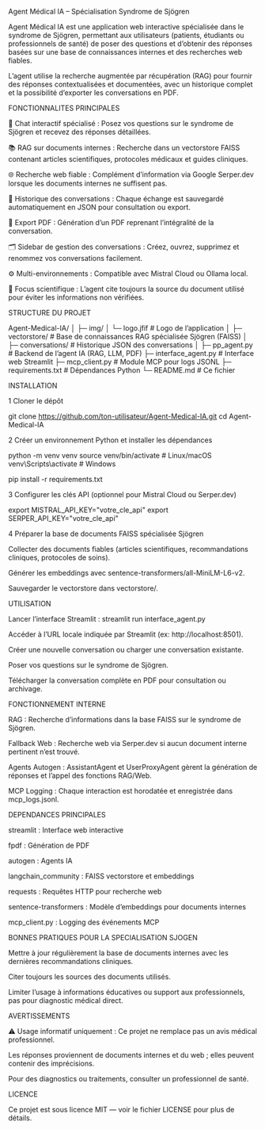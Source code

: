 Agent Médical IA – Spécialisation Syndrome de Sjögren

Agent Médical IA est une application web interactive spécialisée dans le syndrome de Sjögren, permettant aux utilisateurs (patients, étudiants ou professionnels de santé) de poser des questions et d’obtenir des réponses basées sur une base de connaissances internes et des recherches web fiables.

L’agent utilise la recherche augmentée par récupération (RAG) pour fournir des réponses contextualisées et documentées, avec un historique complet et la possibilité d’exporter les conversations en PDF.

FONCTIONNALITES PRINCIPALES

💬 Chat interactif spécialisé : Posez vos questions sur le syndrome de Sjögren et recevez des réponses détaillées.

📚 RAG sur documents internes : Recherche dans un vectorstore FAISS contenant articles scientifiques, protocoles médicaux et guides cliniques.

🌐 Recherche web fiable : Complément d’information via Google Serper.dev lorsque les documents internes ne suffisent pas.

📝 Historique des conversations : Chaque échange est sauvegardé automatiquement en JSON pour consultation ou export.

📄 Export PDF : Génération d’un PDF reprenant l’intégralité de la conversation.

🗂️ Sidebar de gestion des conversations : Créez, ouvrez, supprimez et renommez vos conversations facilement.

⚙️ Multi-environnements : Compatible avec Mistral Cloud ou Ollama local.

🔬 Focus scientifique : L’agent cite toujours la source du document utilisé pour éviter les informations non vérifiées.

STRUCTURE DU PROJET

Agent-Medical-IA/
│
├─ img/
│  └─ logo.jfif               # Logo de l’application
│
├─ vectorstore/               # Base de connaissances RAG spécialisée Sjögren (FAISS)
│
├─ conversations/             # Historique JSON des conversations
│
├─ pp_agent.py                # Backend de l’agent IA (RAG, LLM, PDF)
├─ interface_agent.py         # Interface web Streamlit
├─ mcp_client.py              # Module MCP pour logs JSONL
├─ requirements.txt           # Dépendances Python
└─ README.md                  # Ce fichier

INSTALLATION

1 Cloner le dépôt

git clone https://github.com/ton-utilisateur/Agent-Medical-IA.git
cd Agent-Medical-IA

2 Créer un environnement Python et installer les dépendances

python -m venv venv
source venv/bin/activate      # Linux/macOS
venv\Scripts\activate         # Windows

pip install -r requirements.txt

3 Configurer les clés API (optionnel pour Mistral Cloud ou Serper.dev)

export MISTRAL_API_KEY="votre_cle_api"
export SERPER_API_KEY="votre_cle_api"

4 Préparer la base de documents FAISS spécialisée Sjögren

Collecter des documents fiables (articles scientifiques, recommandations cliniques, protocoles de soins).

Générer les embeddings avec sentence-transformers/all-MiniLM-L6-v2.

Sauvegarder le vectorstore dans vectorstore/.

UTILISATION

Lancer l’interface Streamlit : streamlit run interface_agent.py

Accéder à l’URL locale indiquée par Streamlit (ex: http://localhost:8501).

Créer une nouvelle conversation ou charger une conversation existante.

Poser vos questions sur le syndrome de Sjögren.

Télécharger la conversation complète en PDF pour consultation ou archivage.

FONCTIONNEMENT INTERNE 

RAG : Recherche d’informations dans la base FAISS sur le syndrome de Sjögren.

Fallback Web : Recherche web via Serper.dev si aucun document interne pertinent n’est trouvé.

Agents Autogen : AssistantAgent et UserProxyAgent gèrent la génération de réponses et l’appel des fonctions RAG/Web.

MCP Logging : Chaque interaction est horodatée et enregistrée dans mcp_logs.jsonl.

DEPENDANCES PRINCIPALES

streamlit : Interface web interactive

fpdf : Génération de PDF

autogen : Agents IA

langchain_community : FAISS vectorstore et embeddings

requests : Requêtes HTTP pour recherche web

sentence-transformers : Modèle d’embeddings pour documents internes

mcp_client.py : Logging des événements MCP

BONNES PRATIQUES POUR LA SPECIALISATION SJOGEN

Mettre à jour régulièrement la base de documents internes avec les dernières recommandations cliniques.

Citer toujours les sources des documents utilisés.

Limiter l’usage à informations éducatives ou support aux professionnels, pas pour diagnostic médical direct.

AVERTISSEMENTS 

⚠️ Usage informatif uniquement : Ce projet ne remplace pas un avis médical professionnel.

Les réponses proviennent de documents internes et du web ; elles peuvent contenir des imprécisions.

Pour des diagnostics ou traitements, consulter un professionnel de santé.

LICENCE

Ce projet est sous licence MIT — voir le fichier LICENSE pour plus de détails.

